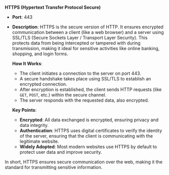 **HTTPS (Hypertext Transfer Protocol Secure)**  
- **Port**: 443  
- **Description**: HTTPS is the secure version of HTTP. It ensures encrypted communication between a client (like a web browser) and a server using SSL/TLS (Secure Sockets Layer / Transport Layer Security). This protects data from being intercepted or tampered with during transmission, making it ideal for sensitive activities like online banking, shopping, and login forms.

   **How It Works**: 
   - The client initiates a connection to the server on port 443.
   - A secure handshake takes place using SSL/TLS to establish an encrypted connection.
   - After encryption is established, the client sends HTTP requests (like `GET`, `POST`, etc.) within the secure channel.
   - The server responds with the requested data, also encrypted.

   **Key Points**:
   - **Encrypted**: All data exchanged is encrypted, ensuring privacy and data integrity.
   - **Authentication**: HTTPS uses digital certificates to verify the identity of the server, ensuring that the client is communicating with the legitimate website.
   - **Widely Adopted**: Most modern websites use HTTPS by default to protect user data and improve security.

In short, HTTPS ensures secure communication over the web, making it the standard for transmitting sensitive information.

